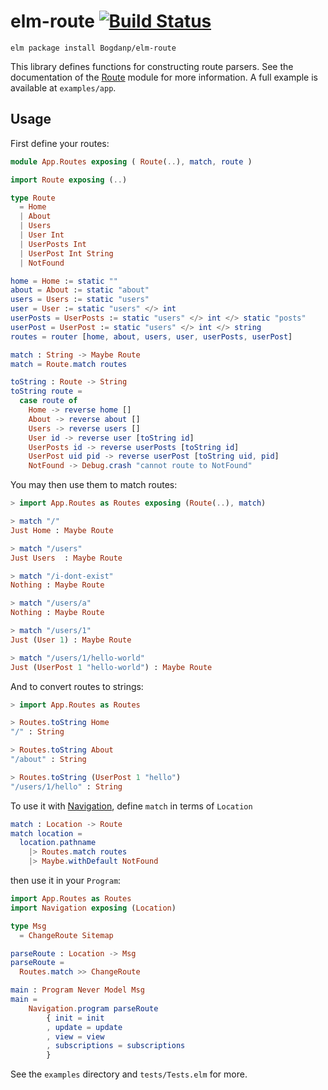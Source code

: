 # elm-route [![Build Status](https://travis-ci.org/Bogdanp/elm-route.svg)](https://travis-ci.org/Bogdanp/elm-route)

``` shell
elm package install Bogdanp/elm-route
```

This library defines functions for constructing route parsers.  See
the documentation of the [Route][route] module for more information.
A full example is available at `examples/app`.

## Usage

First define your routes:

```elm
module App.Routes exposing ( Route(..), match, route )

import Route exposing (..)

type Route
  = Home
  | About
  | Users
  | User Int
  | UserPosts Int
  | UserPost Int String
  | NotFound

home = Home := static ""
about = About := static "about"
users = Users := static "users"
user = User := static "users" </> int
userPosts = UserPosts := static "users" </> int </> static "posts"
userPost = UserPost := static "users" </> int </> string
routes = router [home, about, users, user, userPosts, userPost]

match : String -> Maybe Route
match = Route.match routes

toString : Route -> String
toString route =
  case route of
    Home -> reverse home []
    About -> reverse about []
    Users -> reverse users []
    User id -> reverse user [toString id]
    UserPosts id -> reverse userPosts [toString id]
    UserPost uid pid -> reverse userPost [toString uid, pid]
    NotFound -> Debug.crash "cannot route to NotFound"
```

You may then use them to match routes:

```elm
> import App.Routes as Routes exposing (Route(..), match)

> match "/"
Just Home : Maybe Route

> match "/users"
Just Users  : Maybe Route

> match "/i-dont-exist"
Nothing : Maybe Route

> match "/users/a"
Nothing : Maybe Route

> match "/users/1"
Just (User 1) : Maybe Route

> match "/users/1/hello-world"
Just (UserPost 1 "hello-world") : Maybe Route
```

And to convert routes to strings:

```elm
> import App.Routes as Routes

> Routes.toString Home
"/" : String

> Routes.toString About
"/about" : String

> Routes.toString (UserPost 1 "hello")
"/users/1/hello" : String
```

To use it with [Navigation][nav], define `match` in terms of `Location`

``` elm
match : Location -> Route
match location =
  location.pathname
    |> Routes.match routes
    |> Maybe.withDefault NotFound
```

then use it in your `Program`:

``` elm
import App.Routes as Routes
import Navigation exposing (Location)

type Msg
  = ChangeRoute Sitemap

parseRoute : Location -> Msg
parseRoute =
  Routes.match >> ChangeRoute

main : Program Never Model Msg
main =
    Navigation.program parseRoute
        { init = init
        , update = update
        , view = view
        , subscriptions = subscriptions
        }
```

See the `examples` directory and `tests/Tests.elm` for more.


[route]: http://package.elm-lang.org/packages/Bogdanp/elm-route/latest/Route
[nav]: http://package.elm-lang.org/packages/elm-lang/navigation/latest

